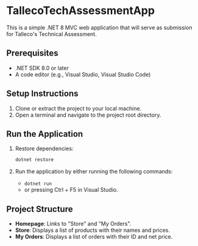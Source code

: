 # TallecoTechAssessmentApp

This is a simple .NET 8 MVC web application that will serve as submission for Talleco's Technical Assessment.

## Prerequisites

- .NET SDK 8.0 or later
- A code editor (e.g., Visual Studio, Visual Studio Code)

## Setup Instructions

1. Clone or extract the project to your local machine.
2. Open a terminal and navigate to the project root directory.

## Run the Application

1. Restore dependencies:

   ```bash
   dotnet restore
   ```

2. Run the application by either running the following commands:
   - `dotnet run`
   - or pressing Ctrl + F5 in Visual Studio.

## Project Structure

- **Homepage**: Links to "Store" and "My Orders".
- **Store**: Displays a list of products with their names and prices.
- **My Orders**: Displays a list of orders with their ID and net price.
